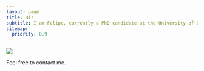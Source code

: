 ```yaml
---
layout: page
title: Hi!
subtitle: I am Felipe, currently a PhD candidate at the University of Zaragoza.
sitemap:
  priority: 0.9
---
```


<!-- <img src="{{ '/assets/img/nene.jpg' | prepend: site.baseurl }}" id="about-img"> -->

  <img src="{{ '/assets/img/foto.jpg' | prepend: site.baseurl }}" id="about-img">

<div id="describe-text">
	<p>Feel free to contact me.</p>
</div>
